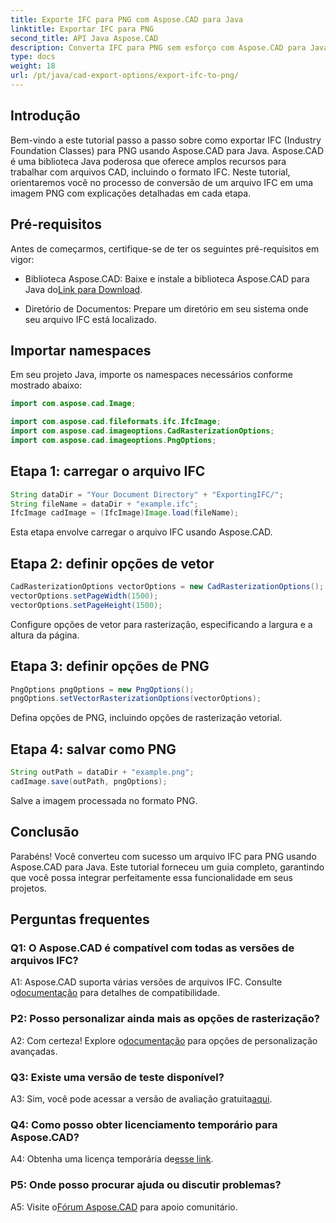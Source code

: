 ```yaml
---
title: Exporte IFC para PNG com Aspose.CAD para Java
linktitle: Exportar IFC para PNG
second_title: API Java Aspose.CAD
description: Converta IFC para PNG sem esforço com Aspose.CAD para Java. Siga nosso tutorial passo a passo.
type: docs
weight: 18
url: /pt/java/cad-export-options/export-ifc-to-png/
---
```

## Introdução

Bem-vindo a este tutorial passo a passo sobre como exportar IFC (Industry Foundation Classes) para PNG usando Aspose.CAD para Java. Aspose.CAD é uma biblioteca Java poderosa que oferece amplos recursos para trabalhar com arquivos CAD, incluindo o formato IFC. Neste tutorial, orientaremos você no processo de conversão de um arquivo IFC em uma imagem PNG com explicações detalhadas em cada etapa.

## Pré-requisitos

Antes de começarmos, certifique-se de ter os seguintes pré-requisitos em vigor:

-  Biblioteca Aspose.CAD: Baixe e instale a biblioteca Aspose.CAD para Java do[Link para Download](https://releases.aspose.com/cad/java/).

- Diretório de Documentos: Prepare um diretório em seu sistema onde seu arquivo IFC está localizado.

## Importar namespaces

Em seu projeto Java, importe os namespaces necessários conforme mostrado abaixo:

```java
import com.aspose.cad.Image;

import com.aspose.cad.fileformats.ifc.IfcImage;
import com.aspose.cad.imageoptions.CadRasterizationOptions;
import com.aspose.cad.imageoptions.PngOptions;
```

## Etapa 1: carregar o arquivo IFC

```java
String dataDir = "Your Document Directory" + "ExportingIFC/";
String fileName = dataDir + "example.ifc";
IfcImage cadImage = (IfcImage)Image.load(fileName);
```

Esta etapa envolve carregar o arquivo IFC usando Aspose.CAD.

## Etapa 2: definir opções de vetor

```java
CadRasterizationOptions vectorOptions = new CadRasterizationOptions();
vectorOptions.setPageWidth(1500);
vectorOptions.setPageHeight(1500);
```

Configure opções de vetor para rasterização, especificando a largura e a altura da página.

## Etapa 3: definir opções de PNG

```java
PngOptions pngOptions = new PngOptions();
pngOptions.setVectorRasterizationOptions(vectorOptions);
```

Defina opções de PNG, incluindo opções de rasterização vetorial.

## Etapa 4: salvar como PNG

```java
String outPath = dataDir + "example.png";
cadImage.save(outPath, pngOptions);
```

Salve a imagem processada no formato PNG.

## Conclusão

Parabéns! Você converteu com sucesso um arquivo IFC para PNG usando Aspose.CAD para Java. Este tutorial forneceu um guia completo, garantindo que você possa integrar perfeitamente essa funcionalidade em seus projetos.

## Perguntas frequentes

### Q1: O Aspose.CAD é compatível com todas as versões de arquivos IFC?

 A1: Aspose.CAD suporta várias versões de arquivos IFC. Consulte o[documentação](https://reference.aspose.com/cad/java/) para detalhes de compatibilidade.

### P2: Posso personalizar ainda mais as opções de rasterização?

 A2: Com certeza! Explore o[documentação](https://reference.aspose.com/cad/java/) para opções de personalização avançadas.

### Q3: Existe uma versão de teste disponível?

A3: Sim, você pode acessar a versão de avaliação gratuita[aqui](https://releases.aspose.com/).

### Q4: Como posso obter licenciamento temporário para Aspose.CAD?

 A4: Obtenha uma licença temporária de[esse link](https://purchase.aspose.com/temporary-license/).

### P5: Onde posso procurar ajuda ou discutir problemas?

A5: Visite o[Fórum Aspose.CAD](https://forum.aspose.com/c/cad/19) para apoio comunitário.
